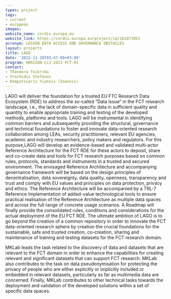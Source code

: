 ```yaml
---
types: project
tags:
- current
- european
images:
website_name: cordis.europa.eu
website_link: https://cordis.europa.eu/project/id/101073951
acronym: LESSEN DATA ACCESS AND GOVERNANCE OBSTACLES
layout: projects
title: LAGO
date: '2022-11-28T03:47:00+03:00'
program: HORIZON-CL3-2021-FCT-01
contact:
- Theodora Tsikrika
- Vrochidis Stefanos
- Kompatsiaris Yiannis (Ioannis)
---
```

<p>
LAGO will deliver the foundation for a trusted EU FTC Research Data Ecosystem (RDE) to address the so-called “Data Issue” in the FCT research landscape, i.e., the lack of domain-specific data in sufficient quality and quantity to enable appropriate training and testing of the developed methods, platforms and tools. LAGO will be instrumental in identifying common barriers and subsequently providing the structural, governance and technical foundations to foster and innovate data-oriented research collaboration among LEAs, security practitioners, relevant EU agencies, academic and industry researchers, policy makers and regulators. For this purpose,LAGO will develop an evidence-based and validated multi-actor Reference Architecture for the FCT RDE for these actors to deposit, share and co-create data and tools for FCT research purposes based on common rules, protocols, standards and instruments in a trusted and secured environment. The envisaged Reference Architecture and accompanying governance framework will be based on the design principles of decentralisation, data sovereignty, data quality, openness, transparency and trust and comply with EU values and principles on data protection, privacy and ethics. The Reference Architecture will be accompanied by a TRL-7 Reference Implementation of added-value technological tools to ensure practical realisation of the Reference Architecture as multiple data spaces and across the full range of concrete usage scenarios. A Roadmap will finally provide the consolidated rules, conditions and considerations for the actual deployment of the EU FCT RDE. The ultimate ambition of LAGO is to go beyond the creation of a common repository in order to innovate the FCT data-oriented research sphere by creation the crucial foundations for the sustainable, safe and trusted creation, co-creation, sharing and maintenance of training and testing datasets for the FCT research domain.
</p>
<p>
MKLab leads the task related to the discovery of data and datasets that are relevant to the FCT domain in order to enhance the capabilities for creating relevant and significant datasets that can support FCT research. MKLab also contributes to the task on data pseudonymisation for protecting the privacy of people who are either explicitly or implicitly included or embedded in relevant datasets, particularly as far as multimedia data are concerned. Finally, MKLab contributes to other technical tasks towards the deployment and validation of the developed solutions within a set of specific data spaces.
</p>
<p>
